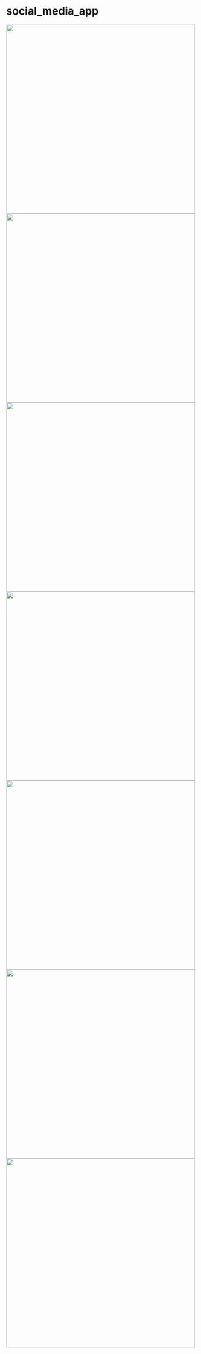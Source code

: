 # social_media_app
<img src="https://github.com/user-attachments/assets/f7114678-731c-486c-bc44-bbb21d065565" height="500" />
<img src="https://github.com/user-attachments/assets/cf4c106c-a9f6-41ad-8d7e-b642d3fce661" height="500" />
<img src="https://github.com/user-attachments/assets/dc6065be-956c-478c-9695-b94a96e78e5f" height="500" />
<img src="https://github.com/user-attachments/assets/e05ecaec-f4ce-4f05-b790-8bcf20848e0c" height="500" />
<img src="https://github.com/user-attachments/assets/868e5a7f-4502-4d76-afd0-6750c18efb4e" height="500" />
<img src="https://github.com/user-attachments/assets/d2e7c31e-3bbe-415b-a2d5-8f364302b1fb" height="500" />
<img src="https://github.com/user-attachments/assets/fb45e11c-6393-464c-b4cb-b6dc4a20a256" height="500" />
